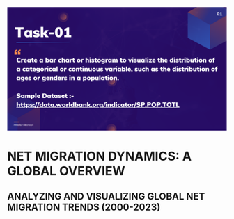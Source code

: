 <img src="https://github.com/ajayvighnesh/PRODIGY_DS_01/blob/main/DS_TASK 01.png"   >

# NET MIGRATION DYNAMICS: A GLOBAL OVERVIEW

## ANALYZING AND VISUALIZING GLOBAL NET MIGRATION TRENDS (2000-2023)
